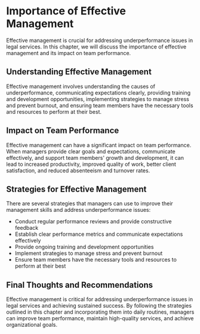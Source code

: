 Importance of Effective Management
================================================

Effective management is crucial for addressing underperformance issues in legal services. In this chapter, we will discuss the importance of effective management and its impact on team performance.

Understanding Effective Management
----------------------------------

Effective management involves understanding the causes of underperformance, communicating expectations clearly, providing training and development opportunities, implementing strategies to manage stress and prevent burnout, and ensuring team members have the necessary tools and resources to perform at their best.

Impact on Team Performance
--------------------------

Effective management can have a significant impact on team performance. When managers provide clear goals and expectations, communicate effectively, and support team members' growth and development, it can lead to increased productivity, improved quality of work, better client satisfaction, and reduced absenteeism and turnover rates.

Strategies for Effective Management
-----------------------------------

There are several strategies that managers can use to improve their management skills and address underperformance issues:

* Conduct regular performance reviews and provide constructive feedback
* Establish clear performance metrics and communicate expectations effectively
* Provide ongoing training and development opportunities
* Implement strategies to manage stress and prevent burnout
* Ensure team members have the necessary tools and resources to perform at their best

Final Thoughts and Recommendations
----------------------------------

Effective management is critical for addressing underperformance issues in legal services and achieving sustained success. By following the strategies outlined in this chapter and incorporating them into daily routines, managers can improve team performance, maintain high-quality services, and achieve organizational goals.
